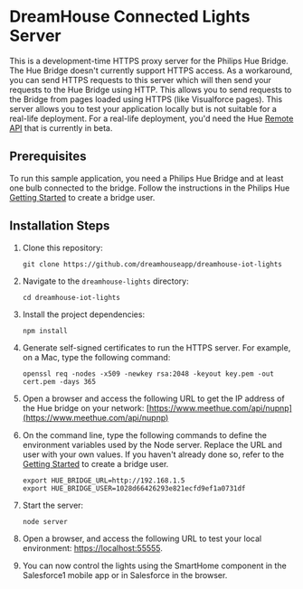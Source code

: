 # DreamHouse Connected Lights Server

This is a development-time HTTPS proxy server for the Philips Hue Bridge. The Hue Bridge doesn't currently support HTTPS access. As a workaround, you can send HTTPS requests to this server which will then send your requests to the Hue Bridge using HTTP. This allows you to send requests to the Bridge from pages loaded using HTTPS (like Visualforce pages). This server allows you to test your application locally but is not suitable for a real-life deployment. For a real-life deployment, you'd need the Hue [Remote API](http://www.developers.meethue.com/content/remote-api) that is currently in beta.

## Prerequisites

To run this sample application, you need a Philips Hue Bridge and at least one bulb connected to the bridge. Follow the instructions in the Philips Hue [Getting Started](http://www.developers.meethue.com/documentation/getting-started) to create a bridge user.

## Installation Steps

1. Clone this repository:

    ```
    git clone https://github.com/dreamhouseapp/dreamhouse-iot-lights
    ```
    
1. Navigate to the `dreamhouse-lights` directory:

    ```
    cd dreamhouse-iot-lights
    ```

1. Install the project dependencies:

    ```
    npm install
    ```

1. Generate self-signed certificates to run the HTTPS server. For example, on a Mac, type the following command:

    ```
    openssl req -nodes -x509 -newkey rsa:2048 -keyout key.pem -out cert.pem -days 365
    ```

1. Open a browser and access the following URL to get the IP address of the Hue bridge on your network: [https://www.meethue.com/api/nupnp](https://www.meethue.com/api/nupnp)

1. On the command line, type the following commands to define the environment variables used by the Node server. Replace the URL and user with your own values. If you haven't already done so, refer to the [Getting Started](http://www.developers.meethue.com/documentation/getting-started) to create a bridge user.
    
    ```
    export HUE_BRIDGE_URL=http://192.168.1.5
    export HUE_BRIDGE_USER=1028d66426293e821ecfd9ef1a0731df
    ```
    
1. Start the server:
      
    ```
    node server
    ```
    
1. Open a browser, and access the following URL to test your local environment: [https://localhost:55555](https://localhost:55555).
    
1. You can now control the lights using the SmartHome component in the Salesforce1 mobile app or in Salesforce in the browser.